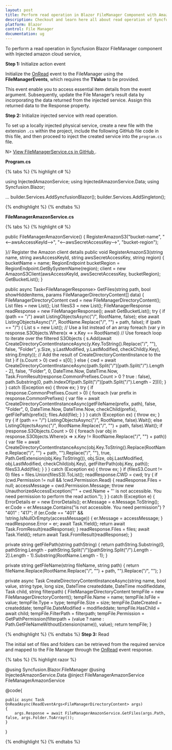 ```yaml
---
layout: post
title: Perform read operation in Blazor FileManager Component with Amazon cloud | Syncfusion
description: Checkout and learn here all about read operation of Syncfusion Blazor FileManager component with injected Amazon cloud service and more.
platform: Blazor
control: File Manager
documentation: ug
---
```


To perform a read operation in Syncfusion Blazor FileManager component with Injected amazon cloud service, 

**Step 1:** Initialize action event

Initialize the [OnRead]() event to the FileManager using the **FileManagerEvents**, which requires the **TValue** to be provided.

This event enable you to access essential item details from the event argument. Subsequently, update the File Manager’s result data by incorporating the data returned from the injected service. Assign this returned data to the Response property.

**Step 2:** Initialize injected service with read operation.

To set up a locally injected physical service, create a new file with the extension `.cs` within the project, include the following GitHub file code in this file, and then proceed to inject the created service into the `program.cs` file.

N> [View FileManagerService.cs in GitHub ](https://github.com/SyncfusionExamples/blazor-filemanager-with-flat-data/blob/master/FileManagerService.cs).

**Program.cs**

{% tabs %}
{% highlight c# %}

using InjectedAmazonService;
using InjectedAmazonService.Data;
using Syncfusion.Blazor;

...
builder.Services.AddSyncfusionBlazor();
builder.Services.AddSingleton<FileManagerAmazonService>();

{% endhighlight %}
{% endtabs %}


**FileManagerAmazonService.cs**

{% tabs %}
{% highlight c# %}

public FileManagerAmazonService()
{
     RegisterAmazonS3("bucket-name", "<--awsAccessKeyId-->", "<--awsSecretAccessKey-->", "bucket-region");
 
}// Register the Amazon client details
public void RegisterAmazonS3(string name, string awsAccessKeyId, string awsSecretAccessKey, string region)
{
     bucketName = name;
     RegionEndpoint bucketRegion = RegionEndpoint.GetBySystemName(region);
     client = new AmazonS3Client(awsAccessKeyId, awsSecretAccessKey, bucketRegion);
     GetBucketList();
}

public async Task<FileManagerResponse<FileManagerDirectoryContent>> GetFiles(string path, bool showHiddenItems, params FileManagerDirectoryContent[] data)
{
    FileManagerDirectoryContent cwd = new FileManagerDirectoryContent();
    List<FileManagerDirectoryContent> files = new List<FileManagerDirectoryContent>();
    List<FileManagerDirectoryContent> filesS3 = new List<FileManagerDirectoryContent>();
    FileManagerResponse<FileManagerDirectoryContent> readResponse = new FileManagerResponse<FileManagerDirectoryContent>();
    await GetBucketList();
    try
    {
        if (path == "/") await ListingObjectsAsync("/", RootName, false); else await ListingObjectsAsync("/", RootName.Replace("/", "") + path, false);
        if (path == "/")
        {
            List<FileManagerDirectoryContent> s = new List<FileManagerDirectoryContent>(); // Use a list instead of an array
            foreach (var y in response.S3Objects.Where(x => x.Key == RootName)) // Use foreach loop to iterate over the filtered S3Objects
            {
                s.Add(await CreateDirectoryContentInstanceAsync(y.Key.ToString().Replace("/", ""), false, "Folder", y.Size, y.LastModified, y.LastModified, checkChild(y.Key), string.Empty)); // Add the result of CreateDirectoryContentInstance to the list
            }
            if (s.Count > 0) cwd = s[0];
        }
        else
        {
            cwd = await CreateDirectoryContentInstanceAsync(path.Split("/")[path.Split("/").Length - 2], false, "Folder", 0, DateTime.Now, DateTime.Now, Task.FromResult(response.CommonPrefixes.Count > 0 ? true : false), path.Substring(0, path.IndexOf(path.Split("/")[path.Split("/").Length - 2])));
        }
    }
    catch (Exception ex) { throw ex; }
    try
    {
        if (response.CommonPrefixes.Count > 0)
        {
            foreach (var prefix in response.CommonPrefixes)
            {
                var file = await CreateDirectoryContentInstanceAsync(getFileName(prefix, path), false, "Folder", 0, DateTime.Now, DateTime.Now, checkChild(prefix), getFilePath(prefix));
                files.Add(file);
            }
        }
    }
    catch (Exception ex) { throw ex; }
    try
    {
        if (path == "/") ListingObjectsAsync("/", RootName, false).Wait(); else ListingObjectsAsync("/", RootName.Replace("/", "") + path, false).Wait();
        if (response.S3Objects.Count > 0)
        {
            foreach (var obj in response.S3Objects.Where(x => x.Key != RootName.Replace("/", "") + path))
            {
                var file = await CreateDirectoryContentInstanceAsync(obj.Key.ToString().Replace(RootName.Replace("/", "") + path, "").Replace("/", ""), true, Path.GetExtension(obj.Key.ToString()), obj.Size, obj.LastModified, obj.LastModified, checkChild(obj.Key), getFilterPath(obj.Key, path));
                filesS3.Add(file);
            }
        }
    }
    catch (Exception ex) { throw ex; }
    if (filesS3.Count != 0) files = files.Union(filesS3).ToList();
    readResponse.CWD = cwd;
    try
    {
        if (cwd.Permission != null && !cwd.Permission.Read)
        {
            readResponse.Files = null;
            accessMessage = cwd.Permission.Message;
            throw new UnauthorizedAccessException("'" + cwd.Name + "' is not accessible. You need permission to perform the read action.");
        }
    }
    catch (Exception e)
    {
        ErrorDetails er = new ErrorDetails();
        er.Message = e.Message.ToString();
        er.Code = er.Message.Contains("is not accessible. You need permission") ? "401" : "417";
        if (er.Code == "401" && !string.IsNullOrEmpty(accessMessage)) { er.Message = accessMessage; }
        readResponse.Error = er;
        await Task.Yield();
        return await Task.FromResult(readResponse);
    }
    readResponse.Files = files;
    await Task.Yield();
    return await Task.FromResult(readResponse);
}
 
private string getFilePath(string pathString)
{
    return pathString.Substring(0, pathString.Length - pathString.Split("/")[pathString.Split("/").Length - 2].Length - 1).Substring(RootName.Length - 1);
}
 
private string getFileName(string fileName, string path)
{
    return fileName.Replace(RootName.Replace("/", "") + path, "").Replace("/", "");
}
 
private async Task<FileManagerDirectoryContent> CreateDirectoryContentInstanceAsync(string name, bool value, string type, long size, DateTime createddate, DateTime modifieddate, Task<bool> child, string filterpath)
{
    FileManagerDirectoryContent tempFile = new FileManagerDirectoryContent();
    tempFile.Name = name;
    tempFile.IsFile = value;
    tempFile.Type = type;
    tempFile.Size = size;
    tempFile.DateCreated = createddate;
    tempFile.DateModified = modifieddate;
    tempFile.HasChild = await child;
    tempFile.FilterPath = filterpath;
    tempFile.Permission = GetPathPermission(filterpath + (value ? name : Path.GetFileNameWithoutExtension(name)), value);
    return tempFile;
}

{% endhighlight %}
{% endtabs %}
**Step 3:** Read

The initial set of files and folders can be retrieved from the required service and mapped to the File Manager through the [OnRead]() event response.

{% tabs %}
{% highlight razor %}

@using Syncfusion.Blazor.FileManager
@using InjectedAmazonService.Data
@inject FileManagerAmazonService FileManagerAmazonService

<SfFileManager TValue="FileManagerDirectoryContent">
    <FileManagerEvents TValue="FileManagerDirectoryContent" OnRead="OnReadAsync">
    </FileManagerEvents>
</SfFileManager>

@code{

    public async Task OnReadAsync(ReadEventArgs<FileManagerDirectoryContent> args)
    {
        args.Response = await FileManagerAmazonService.GetFiles(args.Path, false, args.Folder.ToArray());
    }
}

{% endhighlight %}
{% endtabs %}


